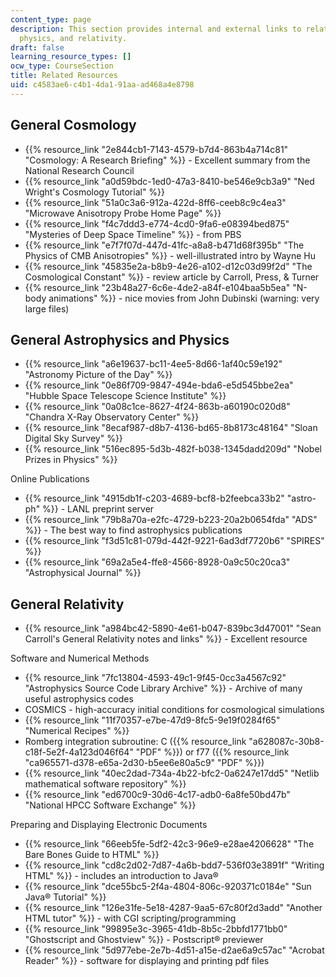 ```yaml
---
content_type: page
description: This section provides internal and external links to related to cosmology,
  physics, and relativity.
draft: false
learning_resource_types: []
ocw_type: CourseSection
title: Related Resources
uid: c4583ae6-c4b1-4da1-91aa-ad468a4e8798
---
```

## General Cosmology

- {{% resource_link "2e844cb1-7143-4579-b7d4-863b4a714c81" "Cosmology: A Research Briefing" %}} - Excellent summary from the National Research Council
- {{% resource_link "a0d59bdc-1ed0-47a3-8410-be546e9cb3a9" "Ned Wright's Cosmology Tutorial" %}}
- {{% resource_link "51a0c3a6-912a-422d-8ff6-ceeb8c9c4ea3" "Microwave Anisotropy Probe Home Page" %}}
- {{% resource_link "f4c7ddd3-e774-4cd0-9fa6-e08394bed875" "Mysteries of Deep Space Timeline" %}} - from PBS
- {{% resource_link "e7f7f07d-447d-41fc-a8a8-b471d68f395b" "The Physics of CMB Anisotropies" %}} - well-illustrated intro by Wayne Hu
- {{% resource_link "45835e2a-b8b9-4e26-a102-d12c03d99f2d" "The Cosmological Constant" %}} - review article by Carroll, Press, & Turner
- {{% resource_link "23b48a27-6c6e-4de2-a84f-e104baa5b5ea" "N-body animations" %}} - nice movies from John Dubinski (warning: very large files)

## General Astrophysics and Physics

- {{% resource_link "a6e19637-bc11-4ee5-8d66-1af40c59e192" "Astronomy Picture of the Day" %}}
- {{% resource_link "0e86f709-9847-494e-bda6-e5d545bbe2ea" "Hubble Space Telescope Science Institute" %}}
- {{% resource_link "0a08c1ce-8627-4f24-863b-a60190c020d8" "Chandra X-Ray Observatory Center" %}}
- {{% resource_link "8ecaf987-d8b7-4136-bd65-8b8173c48164" "Sloan Digital Sky Survey" %}}
- {{% resource_link "516ec895-5d3b-482f-b038-1345dadd209d" "Nobel Prizes in Physics" %}}

Online Publications

- {{% resource_link "4915db1f-c203-4689-bcf8-b2feebca33b2" "astro-ph" %}} - LANL preprint server
- {{% resource_link "79b8a70a-e2fc-4729-b223-20a2b0654fda" "ADS" %}} - The best way to find astrophysics publications
- {{% resource_link "f3d51c81-079d-442f-9221-6ad3df7720b6" "SPIRES" %}}
- {{% resource_link "69a2a5e4-ffe8-4566-8928-0a9c50c20ca3" "Astrophysical Journal" %}}

## General Relativity

- {{% resource_link "a984bc42-5890-4e61-b047-839bc3d47001" "Sean Carroll's General Relativity notes and links" %}} - Excellent resource

Software and Numerical Methods

- {{% resource_link "7fc13804-4593-49c1-9f45-0cc3a4567c92" "Astrophysics Source Code Library Archive" %}} - Archive of many useful astrophysics codes
- COSMICS - high-accuracy initial conditions for cosmological simulations
- {{% resource_link "11f70357-e7be-47d9-8fc5-9e19f0284f65" "Numerical Recipes" %}}
- Romberg integration subroutine: C ({{% resource_link "a628087c-30b8-c18f-5e2f-4a123d046f64" "PDF" %}}) or f77 ({{% resource_link "ca965571-d378-e65a-2d30-b5ee6e80a5c9" "PDF" %}})
- {{% resource_link "40ec2dad-734a-4b22-bfc2-0a6247e17dd5" "Netlib mathematical software repository" %}}
- {{% resource_link "ed6700c9-30d6-4c17-adb0-6a8fe50bd47b" "National HPCC Software Exchange" %}}

Preparing and Displaying Electronic Documents

- {{% resource_link "66eeb5fe-5df2-42c3-96e9-e28ae4206628" "The Bare Bones Guide to HTML" %}}
- {{% resource_link "cd8c2d02-7d87-4a6b-bdd7-536f03e3891f" "Writing HTML" %}} - includes an introduction to Java®
- {{% resource_link "dce55bc5-2f4a-4804-806c-920371c0184e" "Sun Java® Tutorial" %}}
- {{% resource_link "126e31fe-5e18-4287-9aa5-67c80f2d3add" "Another HTML tutor" %}} - with CGI scripting/programming
- {{% resource_link "99895e3c-3965-41db-8b5c-2bbfd1771bb0" "Ghostscript and Ghostview" %}} - Postscript® previewer
- {{% resource_link "5d977ebe-2e7b-4d51-a15e-d2ae6a9c57ac" "Acrobat Reader" %}} - software for displaying and printing pdf files